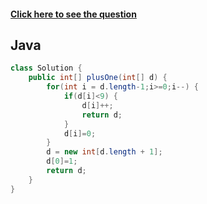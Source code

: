 #### [Click here to see the question](https://leetcode.com/problems/plus-one/)

## Java

```Java
class Solution {
    public int[] plusOne(int[] d) {
        for(int i = d.length-1;i>=0;i--) {
            if(d[i]<9) {
                d[i]++;
                return d;
            }
            d[i]=0;
        }
        d = new int[d.length + 1];
        d[0]=1;
        return d;
    }
}
```
